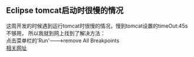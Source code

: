 ## Eclipse tomcat启动时很慢的情况
这周开发的时候遇到运行tomcat时很慢的情况，慢到tomcat设置的timeOut:45s不够用， 所以我就到网上找到了解决方法：  
点击菜单栏的'Run'--->remove All Breakpoints  
[相关网址](http://blog.csdn.net/c5153000/article/details/7371972)
